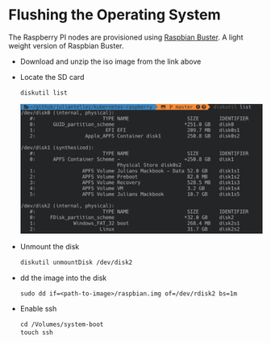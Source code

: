 # Flushing the Operating System

The Raspberry PI nodes are provisioned using [Raspbian Buster](https://www.raspberrypi.org/downloads/raspbian/). A light weight version of Raspbian Buster.

- Download and unzip the iso image from the link above

- Locate the SD card

  ```sh
  diskutil list
  ```

  <p align="center">
      <img src="./../assets/diskutil_list.png" width="500px">
  </p>

- Unmount the disk

  ```sh
  diskutil unmountDisk /dev/disk2
  ```

- dd the image into the disk

  ```
  sudo dd if=<path-to-image>/raspbian.img of=/dev/rdisk2 bs=1m
  ```

- Enable ssh 

  ```
  cd /Volumes/system-boot
  touch ssh
  ```
